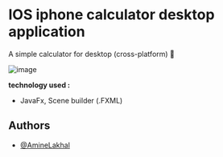 
#  IOS iphone calculator desktop application

A simple calculator for desktop (cross-platform) 🧮


![image](https://user-images.githubusercontent.com/96929412/185537409-2857a488-deea-40d0-9f93-2c527ddbf940.png)



**technology used :**
- JavaFx, Scene builder (.FXML)

## Authors
- [@AmineLakhal](https://github.com/aminelkl)

